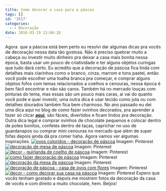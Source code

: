 ```yaml
---
title: Como decorar a casa para a páscoa
tags: []
id: '3517'
categories:
  - - Decoração
date: 2016-03-19 13:04:18
---
```


Agora  que a páscoa está bem perto eu resolvi dar algumas dicas pra vocês de decoração nessa data tão gostosa. Não é preciso quebrar muito a cabeça ou investir muito dinheiro pra deixar a casa mais bonita nessa época, basta usar um pouco de criatividade e ter alguns objetos curingas que tudo dará certo. Eu acredito que a decoração de páscoa fica linda com detalhes mais clarinhos como o branco, cinza, marrom e tons pastel, então você pode escolher uma toalha branca pra começar, e comprar alguns objetos fofos com temas relacionados a coelhos e cenouras, nessa época é bem fácil encontrar e não são caros. Também há no mercado louças com pinturas do tema, mas essas são um pouco mais caras, ai vai do quanto você pode e quer investir, uma outra dica é usar tecido como juta ou com detalhes dourados também fica bem charmoso. No ano passado eu dei uma dica aqui no blog de como fazer ovinhos decorados, pra aprender a fazer só clicar **[aqui](http://natalia.blog.br/2015/03/30/decoracao-criativa-para-a-pascoa/)**, são fáceis, divertidos e ficam lindos pra decoração. Outra dica legal é comprar ovinhos de chocolate pequenos e colocar dentro de potes bonitos, confetes dentro de taças, caprichar no uso de guardanapos ou comprar mini cenouras no mercado que além de super fofas depois ainda dá pra comer haha. Agora vamos ver algumas inspirações. [![ovos coloridos - decoração de páscoa ](http://natalia.blog.br/wp-content/uploads/2016/03/ovos-para-decoração-de-páscoa.jpg)](http://natalia.blog.br/wp-content/uploads/2016/03/ovos-para-decoração-de-páscoa.jpg) Imagem: Pinterest [![decoração de mesa de páscoa ](http://natalia.blog.br/wp-content/uploads/2016/03/mesa-de-páscoa.jpg)](http://natalia.blog.br/wp-content/uploads/2016/03/mesa-de-páscoa.jpg) Imagem: Pinterest [![decor - guirlanda de coelho de páscoa ](http://natalia.blog.br/wp-content/uploads/2016/03/guirlanda-de-páscoa-697x1024.jpg)](http://natalia.blog.br/wp-content/uploads/2016/03/guirlanda-de-páscoa.jpg) Imagem: Pinterest [![como fazer decoração de páscoa ](http://natalia.blog.br/wp-content/uploads/2016/03/decoração-de-páscoa-683x1024.jpg)](http://natalia.blog.br/wp-content/uploads/2016/03/decoração-de-páscoa.jpg) Imagem: Pinterest [![decoração da mesa de páscoa ](http://natalia.blog.br/wp-content/uploads/2016/03/louça-de-páscoa.jpg)](http://natalia.blog.br/wp-content/uploads/2016/03/louça-de-páscoa.jpg) Imagem: Pinterest [![decoração de páscoa - casa de ovos com flores](http://natalia.blog.br/wp-content/uploads/2016/03/ovos-decorados-683x1024.jpg)](http://natalia.blog.br/wp-content/uploads/2016/03/ovos-decorados.jpg) Imagem: Pinterest [![decor - como decorar sua casa na páscoa ](http://natalia.blog.br/wp-content/uploads/2016/03/coelhos-de-páscoa-decoração-683x1024.jpg)](http://natalia.blog.br/wp-content/uploads/2016/03/coelhos-de-páscoa-decoração.jpg) Imagem: Pinterest Espero que vocês tenham gostado e depois me mostrem fotos da decoração da casa de vocês e com direito a muito chocolate, hem. Beijos!